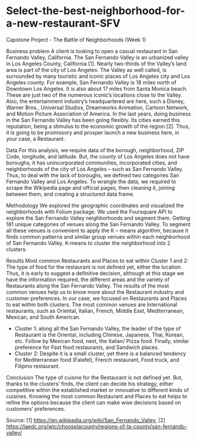 # Select-the-best-neighborhood-for-a-new-restaurant-SFV
 Capstone Project - The Battle of Neighborhoods (Week 1)

Business problem
A client is looking to open a casual restaurant in San Fernando Valley, California. The San Fernando Valley is an urbanized valley in Los Angeles County, California [1].
Nearly two-thirds of the Valley’s land area is part of the city of Los Angeles. The Valley as well called, is surrounded by many touristic and iconic places of Los Angeles city and Los Angeles county. For example, San Fernando Valley is 18 miles north of Downtown Los Angeles.
It is also about 17 miles from Santa Monica beach. These are just two of the numerous iconic’s locations close to the Valley.
Also, the entertainment industry’s headquartered are here, such a Disney, Warner Bros., Universal Studios, Dreamworks Animation, Cartoon Network, and Motion Picture Association of America. In the last years, doing business in the San Fernando Valley has been going flexibly. Its cities earned this reputation, being a stimulus to the economic growth of the region [2].
Thus, it is going to be promissory and prosper launch a new business here, in your case, a Restaurant.

Data
For this analysis, we require data of the borough, neighborhood, ZIP Code, longitude, and latitude. But, the county of Los Angeles does not have boroughs; it has unincorporated communities, incorporated cities, and neighborhoods of the city of Los Angeles – such as San Fernando Valley. Thus, to deal with the lack of boroughs, we defined two categories San Fernando Valley and Los Angeles.
To wrangle the data, we required to scrape the Wikipedia page and official pages, then cleaning it, joining between them, and creating a structured data frame.

Methodology
We explored the geographic coordinates and visualized the neighborhoods with Folium package.
We used the Foursquare API to explore the San Fernando Valley neighborhoods and segment them. Getting 181 unique categories of venues along the San Fernando Valley.
To segment all these venues is convenient to apply the K – means algorithm, because it finds common patterns and similar group venues within each neighborhood of San Fernando Valley. K-means to cluster the neighborhood into 2 clusters.

Results
Most common Restaurants and Places to eat within Cluster 1 and 2: The type of food for the restaurant is not defined yet, either the location. Thus, it is early to suggest a definitive decision, although at this stage we have the information required, the different areas and the variety of Restaurants along the San Fernando Valley.
The results of the most common venues help us to know more about the Restaurant industry and customer preferences. In our case, we focused on Restaurants and Places to eat within both clusters. The most common venues are International restaurants, such as Oriental, Italian, French, Middle East, Mediterranean, Mexican, and South American.

- Cluster 1: along all the San Fernando Valley, the leader of the type of Restaurant is the Oriental, including Chinese, Japanese, Thai, Korean, etc. Follow by Mexican food, next, the Italian/ Pizza food. Finally, similar preference for Fast food restaurants, and Sandwich places.
- Cluster 2: Despite it is a small cluster, yet there is a balanced tendency for Mediterranean food (Falafel), French restaurant, Food truck, and Filipino restaurant.

Conclusion
The type of cuisine for the Restaurant is not defined yet. But, thanks to the clusters’ finds, the client can decide his strategy, either competitive within the established market or innovative to different kinds of cuisines.
Knowing the most common Restaurant and Places to eat helps to refine the options because the client can make wise decisions based on customers’ preferences.

Source: [1] https://en.wikipedia.org/wiki/San_Fernando_Valley, [2] https://laedc.org/wtc/chooselacounty/regions-of-la-county/san-fernando-valley/
